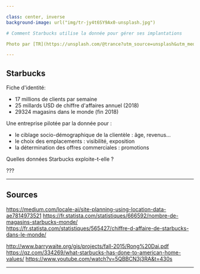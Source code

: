 ```yaml
---

class: center, inverse
background-image: url("img/tr-jy4t6SY9Ax0-unsplash.jpg")

# Comment Starbucks utilise la donnée pour gérer ses implantations

Photo par [TR](https://unsplash.com/@trance?utm_source=unsplash&utm_medium=referral&utm_content=creditCopyText) sur [Unsplash](https://unsplash.com/s/photos/starbucks?utm_source=unsplash&utm_medium=referral&utm_content=creditCopyText)

---
```


## Starbucks

Fiche d'identité:
* 17 millions de clients par semaine
* 25 millards USD de chiffre d'affaires annuel (2018)
* 29324 magasins dans le monde (fin 2018)

Une entreprise pilotée par la donnée pour :
* le ciblage socio-démographique de la clientèle : âge, revenus...
* le choix des emplacements : visibilité, exposition
* la détermination des offres commerciales : promotions

Quelles données Starbucks exploite-t-elle ?

???

---

## Sources
https://medium.com/locale-ai/site-planning-using-location-data-ae7814973521
https://fr.statista.com/statistiques/666592/nombre-de-magasins-starbucks-monde/
https://fr.statista.com/statistiques/565427/chiffre-d-affaire-de-starbucks-dans-le-monde/

http://www.barrywaite.org/gis/projects/fall-2015/Rong%20Dai.pdf
https://qz.com/334269/what-starbucks-has-done-to-american-home-values/
https://www.youtube.com/watch?v=5QBBCN3j3RA&t=430s

---

## 
